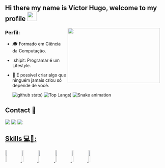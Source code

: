 ## Hi there my name is Victor Hugo, welcome to my profile <img src="https://raw.githubusercontent.com/iampavangandhi/iampavangandhi/master/gifs/Hi.gif" width="30px"></h2>
 
<p align="center">
  <a href="#">
    <img align="right" width="300" height="180"src="https://media1.giphy.com/media/1yk0v6WtCinP5Ptz6G/giphy.gif?cid=ecf05e47e7xryrsz9xyoiomrh8pqbebsnqib6ljdtm5eri8j&rid=giphy.gif&ct=g" />
  </a>
  <a href="#">
  </a>
</p>

### Perfil:
- :mortar_board: Formado em Ciência da Computação.
- :shipit: Programar é um Lifestyle.
- 🌱 É possivel criar algo que ninguém jamais criou só depende de você.

   ![github stats](https://github-readme-stats.vercel.app/api?username=huguds&theme=dark&show_icons=true))
![Top Langs](https://github-readme-stats.vercel.app/api/top-langs/?username=huguds&theme=dark&show_icons=true))
![Snake animation](https://github.com/huguds/huguds/blob/output/github-contribution-grid-snake.svg)

## Contact 📱
[<img src = "https://img.shields.io/badge/instagram-%23E4405F.svg?&style=for-the-badge&logo=instagram&logoColor=white">](https://www.instagram.com/basic_programming/)
[<img src="https://img.shields.io/badge/linkedin-%230077B5.svg?&style=for-the-badge&logo=linkedin&logoColor=white" />](https://www.linkedin.com/in/victor-hugo-9b4723200/)
<a href="mailto:huguuvictor@gmail.com">
<img src="https://img.shields.io/badge/gmail-D14836?&style=for-the-badge&logo=gmail&logoColor=white&link=mailto:huguuvictor@gmail.com">

## Skills 💻📝:

<code><img width="10%" src="https://www.vectorlogo.zone/logos/flutterio/flutterio-ar21.svg"></code>
<code><img width="10%" src="https://www.vectorlogo.zone/logos/java/java-ar21.svg"></code>
<code><img width="10%" src="https://www.vectorlogo.zone/logos/python/python-ar21.svg"></code>
<code><img width="10%" src="https://www.vectorlogo.zone/logos/javascript/javascript-ar21.svg"></code>
<code><img width="10%" src="https://www.vectorlogo.zone/logos/kotlin/kotlin-ar21.svg"></code>
<code><img width="10%" src="https://www.vectorlogo.zone/logos/mysql/mysql-ar21.svg"></code>
 
